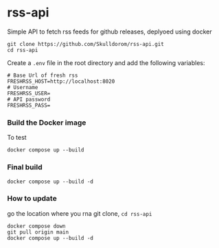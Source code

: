 # rss-api

Simple API to fetch rss feeds for github releases, deplyoed using docker

```
git clone https://github.com/Skulldorom/rss-api.git
cd rss-api
```

Create a `.env` file in the root directory and add the following variables:

```
# Base Url of fresh rss
FRESHRSS_HOST=http://localhost:8020
# Username
FRESHRSS_USER=
# API password 
FRESHRSS_PASS=
```

### Build the Docker image

To test

```
docker compose up --build
```

### Final build

```
docker compose up --build -d
```

### How to update

go the location where you rna git clone, `cd rss-api`

```
docker compose down
git pull origin main
docker compose up --build -d
```


